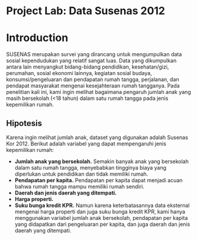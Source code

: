 # Project Lab: Data Susenas 2012
# Introduction
SUSENAS merupakan survei yang dirancang untuk mengumpulkan data sosial kependudukan yang relatif sangat luas. Data yang dikumpulkan antara lain menyangkut bidang-bidang pendidikan, kesehatan/gizi, perumahan, sosial ekonomi lainnya, kegiatan sosial budaya, konsumsi/pengeluaran dan pendapatan rumah tangga, perjalanan, dan pendapat masyarakat mengenai kesejahteraan rumah tangganya.
Pada penelitian kali ini, kami ingin melihat bagaimana pengaruh jumlah anak yang masih bersekolah (<18 tahun) dalam satu rumah tangga pada jenis kepemilikan rumah.
## Hipotesis
Karena ingin melihat jumlah anak, dataset yang digunakan adalah Susenas Kor 2012. Berikut adalah variabel yang dapat mempengaruhi jenis kepemilikan rumah:
* __Jumlah anak yang bersekolah.__ Semakin banyak anak yang bersekolah dalam satu rumah tangga, menyebabkan tingginya biaya yang diperlukan untuk pendidikan dan tidak memiliki rumah.
* __Pendapatan per kapita.__ Pendapatan per kapita dapat menjadi acuan bahwa rumah tangga mampu memiliki rumah sendiri.
* __Daerah dan jenis daerah yang ditempati.__
* __Harga properti.__
* __Suku bunga kredit KPR.__
Namun karena keterbatasannya data eksternal mengenai harga properti dan juga suku bunga kredit KPR, kami hanya menggunakan variabel jumlah anak bersekolah, pendapatan per kapita yang didapatkan dari pengeluaran per kapita, dan juga daerah dan jenis daerah yang ditempati.
